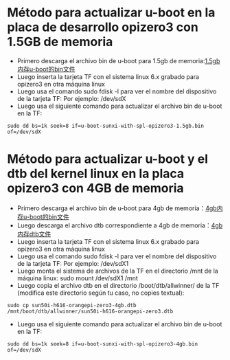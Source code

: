 # Método para actualizar u-boot en la placa de desarrollo opizero3 con 1.5GB de memoria

- Primero descarga el archivo bin de u-boot para 1.5gb de memoria:[1.5gb内存u-boot的bin文件](https://github.com/leeboby/opizero3-uboot-kernel/blob/main/u-boot-sunxi-with-spl-opizero3-1.5gb.bin)
- Luego inserta la tarjeta TF con el sistema linux 6.x grabado para opizero3 en otra máquina linux
- Luego usa el comando sudo fdisk -l para ver el nombre del dispositivo de la tarjeta TF: Por ejemplo: /dev/sdX
- Luego usa el siguiente comando para actualizar el archivo bin de u-boot en la TF:
```
sudo dd bs=1k seek=8 if=u-boot-sunxi-with-spl-opizero3-1.5gb.bin of=/dev/sdX
```

# Método para actualizar u-boot y el dtb del kernel linux en la placa opizero3 con 4GB de memoria

- Primero descarga el archivo bin de u-boot para 4gb de memoria：[4gb内存u-boot的bin文件](https://github.com/leeboby/opizero3-uboot-kernel/blob/main/u-boot-sunxi-with-spl-opizero3-4gb.bin)
- Luego descarga el archivo dtb correspondiente a 4gb de memoria：[4gb内存dtb文件](https://github.com/leeboby/opizero3-uboot-kernel/blob/main/sun50i-h616-orangepi-zero3-4gb.dtb)
- Luego inserta la tarjeta TF con el sistema linux 6.x grabado para opizero3 en otra máquina linux
- Luego usa el comando sudo fdisk -l para ver el nombre del dispositivo de la tarjeta TF: Por ejemplo: /dev/sdX1
- Luego monta el sistema de archivos de la TF en el directorio /mnt de la máquina linux: sudo mount /dev/sdX1 /mnt
- Luego copia el archivo dtb en el directorio /boot/dtb/allwinner/ de la TF (modifica este directorio según tu caso, no copies textual):
```
sudo cp sun50i-h616-orangepi-zero3-4gb.dtb /mnt/boot/dtb/allwinner/sun50i-h616-orangepi-zero3.dtb
```
- Luego usa el siguiente comando para actualizar el archivo bin de u-boot en la TF:
```
sudo dd bs=1k seek=8 if=u-boot-sunxi-with-spl-opizero3-4gb.bin of=/dev/sdX
```

